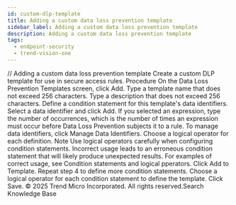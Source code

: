 ```yaml
---
id: custom-dlp-template
title: Adding a custom data loss prevention template
sidebar_label: Adding a custom data loss prevention template
description: Adding a custom data loss prevention template
tags:
  - endpoint-security
  - trend-vision-one
---
```


/*<![CDATA[*/ $('#title').html($('meta[name=map-description]').attr('content')); /*]]>*/ Adding a custom data loss prevention template Create a custom DLP template for use in secure access rules. Procedure On the Data Loss Prevention Templates screen, click Add. Type a template name that does not exceed 256 characters. Type a description that does not exceed 256 characters. Define a condition statement for this template's data identifiers. Select a data identifier and click Add. If you selected an expression, type the number of occurrences, which is the number of times an expression must occur before Data Loss Prevention subjects it to a rule. To manage data identifiers, click Manage Data Identifiers. Choose a logical operator for each definition. Note Use logical operators carefully when configuring condition statements. Incorrect usage leads to an erroneous condition statement that will likely produce unexpected results. For examples of correct usage, see Condition statements and logical pperators. Click Add to Template. Repeat step 4 to define more condition statements. Choose a logical operator for each condition statement to define the template. Click Save. © 2025 Trend Micro Incorporated. All rights reserved.Search Knowledge Base